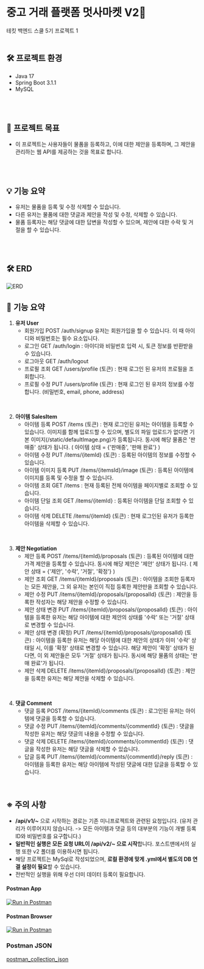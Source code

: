 
# 중고 거래 플랫폼 멋사마켓 V2🚀
테킷 백엔드 스쿨 5기 프로젝트 1
<br>
<br>

## 🛠 프로젝트 환경
- Java 17
- Spring Boot 3.1.1
- MySQL
<br>
<br>

## 🎯 프로젝트 목표
- 이 프로젝트는 사용자들이 물품을 등록하고, 이에 대한 제안을 등록하며, 그 제안을 관리하는 웹 API를 제공하는 것을 목표로 합니다.
<br>
<br>

## 💡 기능 요약
- 유저는 물품을 등록 및 수정 삭제할 수 있습니다.
- 다른 유저는 물품에 대한 댓글과 제안을 작성 및 수정, 삭제할 수 있습니다.
- 물품 등록자는 해당 댓글에 대한 답변을 작성할 수 있으며, 제안에 대한 수락 및 거절을 할 수 있습니다.
<br>
<br>

## 🛠 ERD
![ERD](https://github.com/likelion-backend-5th/Project_1_KimDoyoung/blob/main/docs/miniprojectERD.png)   


## 📘 기능 요약

1. **유저 User**
    - 회원가입 POST /auth/signup
        유저는 회원가입을 할 수 있습니다. 이 때 아이디와 비밀번호는 필수 요소입니다.
    - 로그인 GET /auth/login : 아이디와 비밀번호 입력 시, 토큰 정보를 반환받을 수 있습니다.
    - 로그아웃 GET /auth/logout
    - 프로필 조회 GET /users/profile (토큰) : 현재 로그인 된 유저의 프로필을 조회합니다.
    - 프로필 수정 PUT /users/profile (토큰) : 현재 로그인 된 유저의 정보를 수정합니다. (비밀번호, email, phone, address)

<br>

2. **아이템 SalesItem**
    - 아이템 등록 POST /items (토큰) : 현재 로그인된 유저는 아이템을 등록할 수 있습니다. 이미지를 함께 업로드할 수 있으며, 별도의 파일 업로드가 없다면 기본 이미지(/static/defaultImage.png)가 등록됩니다. 동시에 해당 물품은 '판매중' 상태가 됩니다. ( 아이템 상태 = {'판매중', '판매 완료'} )
    - 아이템 수정 PUT /items/{itemId} (토큰) : 등록된 아이템의 정보를 수정할 수 있습니다.
    - 아이템 이미지 등록 PUT /items/{itemsId}/image (토큰) : 등록된 아이템에 이미지를 등록 및 수정을 할 수 있습니다.
    - 아이템 조회 GET /items : 현재 등록된 전체 아이템을 페이지별로 조회할 수 있습니다.
    - 아이템 단일 조회 GET /items/{itemId} : 등록된 아이템을 단일 조회할 수 있습니다.
    - 아이템 삭제 DELETE /items/{itemId} (토큰) : 현재 로그인된 유저가 등록한 아이템을 삭제할 수 있습니다.

<br>

3. **제안 Negotiation**
    - 제안 등록 POST /items/{itemId}/proposals (토큰) : 등록된 아이템에 대한 가격 제안을 등록할 수 있습니다. 동시에 해당 제안은 '제안' 상태가 됩니다. ( 제안 상태 = {'제안', '수락', '거절', '확정'} )
    - 제안 조회 GET /items/{itemId}/proposals (토큰) : 아이템을 조회한 등록자는 모든 제안을, 그 외 유저는 본인이 직접 등록한 제안만을 조회할 수 있습니다.
    - 제안 수정 PUT /items/{itemId}/proposals/{proposalId} (토큰) : 제안을 등록한 작성자는 해당 제안을 수정할 수 있습니다.
    - 제안 상태 변경 PUT /items/{itemId}/proposals/{proposalId} (토큰) : 아이템을 등록한 유저는 해당 아이템에 대한 제안의 상태를 '수락' 또는 '거절' 상태로 변경할 수 있습니다.
    - 제안 상태 변경 (확정) PUT /items/{itemId}/proposals/{proposalId} (토큰) : 아이템을 등록한 유저는 해당 아이템에 대한 제안의 상태가 이미 '수락' 상태일 시, 이를 '확정' 상태로 변경할 수 있습니다. 해당 제안이 '확정' 상태가 된다면, 이 외 제안들은 모두 '거절' 상태가 됩니다. 동시에 해당 물품의 상태는 '판매 완료'가 됩니다.
    - 제안 삭제 DELETE /items/{itemId}/proposals/{proposalId} (토큰) : 제안을 등록한 유저는 해당 제안을 삭제할 수 있습니다.

<br>

4. **댓글 Comment**
    - 댓글 등록 POST /items/{itemId}/comments (토큰) : 로그인된 유저는 아이템에 댓글을 등록할 수 있습니다.
    - 댓글 수정 PUT /items/{itemId}/comments/{commentId} (토큰) : 댓글을 작성한 유저는 해당 댓글의 내용을 수정할 수 있습니다.
    - 댓글 삭제 DELETE /items/{itemId}/comments/{commentId} (토큰) : 댓글을 작성한 유저는 해당 댓글을 삭제할 수 있습니다.
    - 답글 등록 PUT /items/{itemId}/comments/{commentId}/reply (토큰) : 아이템을 등록한 유저는 해당 아이템에 작성된 댓글에 대한 답글을 등록할 수 있습니다.

<br>

## ※ 주의 사항
- **/api/v1/~** 으로 시작하는 경로는 기존 미니프로젝트와 관련된 요청입니다. (유저 관리가 이루어지지 않습니다. -> 모든 아이템과 댓글 등의 대부분의 기능이 개별 등록 ID와 비밀번호를 요구합니다.)
- **일반적인 실행은 모든 요청 URL이 /api/v2/~ 으로 시작**합니다. 포스트맨에서의 실행 또한 v2 폴더를 이용하시면 됩니다.
- 해당 프로젝트는 MySql로 작성되었으며, **로컬 환경에 맞게 .yml에서 별도의 DB 연결 설정이 필요**할 수 있습니다.
- 전반적인 실행을 위해 우선 더미 데이터 등록이 필요합니다.


#### Postman App
[![Run in Postman](https://run.pstmn.io/button.svg)](https://app.getpostman.com/run-collection/20423736-6c720510-3e35-4783-bc44-5e177210e3a9?action=collection%2Ffork&source=rip_markdown&collection-url=entityId%3D20423736-6c720510-3e35-4783-bc44-5e177210e3a9%26entityType%3Dcollection%26workspaceId%3D21690344-85e0-491e-a567-dca00482effc)
<br>
#### Postman Browser
[![Run in Postman](https://run.pstmn.io/button.svg)](https://www.postman.com/satellite-technologist-21539520/workspace/marcket-likelion/collection/20423736-6c720510-3e35-4783-bc44-5e177210e3a9?action=share&creator=20423736)   

### Postman JSON
[postman_collection_json](https://github.com/likelion-backend-5th/Project_1_KimDoyoung/blob/main/docs/market_likelion.postman_collection.json)   

<br>
<br>

